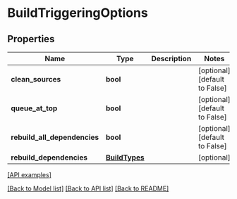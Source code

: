 # BuildTriggeringOptions

## Properties
Name | Type | Description | Notes
------------ | ------------- | ------------- | -------------
**clean_sources** | **bool** |  | [optional] [default to False]
**queue_at_top** | **bool** |  | [optional] [default to False]
**rebuild_all_dependencies** | **bool** |  | [optional] [default to False]
**rebuild_dependencies** | [**BuildTypes**](BuildTypes.md) |  | [optional] 

[[API examples]](http://devopshq.github.io/teamcity/teamcity_models/BuildTriggeringOptions.html)

[[Back to Model list]](../README.md#documentation-for-models) [[Back to API list]](../README.md#documentation-for-api-endpoints) [[Back to README]](../README.md)


